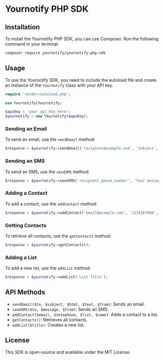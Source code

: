 # Yournotify PHP SDK

## Installation

To install the Yournotify PHP SDK, you can use Composer. Run the following command in your terminal:

```bash
composer require yournotify/yournotify-php-sdk
```

## Usage

To use the Yournotify SDK, you need to include the autoload file and create an instance of the `Yournotify` class with your API key.

```php
require 'vendor/autoload.php';

use Yournotify\Yournotify;

$apiKey = 'your_api_key_here';
$yournotify = new Yournotify($apiKey);
```

### Sending an Email

To send an email, use the `sendEmail` method:

```php
$response = $yournotify->sendEmail('recipient@example.com', 'Subject', '<h1>Hello</h1>', 'Hello', 'sender@example.com');
```

### Sending an SMS

To send an SMS, use the `sendSMS` method:

```php
$response = $yournotify->sendSMS('recipient_phone_number', 'Your message here', 'sender_name');
```

### Adding a Contact

To add a contact, use the `addContact` method:

```php
$response = $yournotify->addContact('email@example.com', '1234567890', 'list_id', 'Contact Name');
```

### Getting Contacts

To retrieve all contacts, use the `getContacts` method:

```php
$response = $yournotify->getContacts();
```

### Adding a List

To add a new list, use the `addList` method:

```php
$response = $yournotify->addList('List Title');
```

## API Methods

-   `sendEmail($to, $subject, $html, $text, $from)`: Sends an email.
-   `sendSMS($to, $message, $from)`: Sends an SMS.
-   `addContact($email, $telephone, $list, $name)`: Adds a contact to a list.
-   `getContacts()`: Retrieves all contacts.
-   `addList($title)`: Creates a new list.

## License

This SDK is open-source and available under the MIT License.
